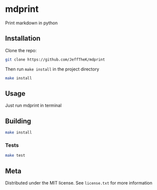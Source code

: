 # mdprint

Print markdown in python

## Installation

Clone the repo:

```sh
git clone https://github.com/JeffTheK/mdprint
```

Then run `make install` in the project directory

```sh
make install
```

## Usage

Just run mdprint in terminal

## Building

```sh
make install
```

### Tests

```sh
make test
```

## Meta

Distributed under the MIT license. See ``license.txt`` for more information
